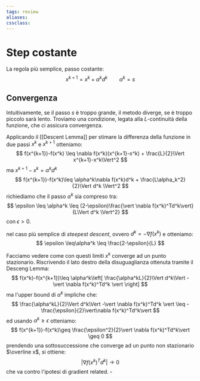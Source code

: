 ```yaml
---
tags: review
aliases:
cssclass:
---
```

 
# Step costante
La regola più semplice, passo costante:
$$
x^{k+1} = x^k + \alpha^k d^k \qquad \alpha^k = s
$$
## Convergenza 
Intuitivamente, se il passo $s$ è troppo grande, il metodo diverge, se è troppo piccolo sarà lento. Troviamo una condizione, legata alla $L$-continuità della funzione, che ci assicura convergenza.

Applicando il [[Descent Lemma]] per stimare la differenza della funzione in due passi $x^k$ e $x^{k+1}$ otteniamo:
$$
f(x^{k+1})-f(x^k) \leq \nabla f(x^k)(x^{k+1}-x^k) + \frac{L}{2}\Vert x^{k+1}-x^k\Vert^2
$$
ma $x^{k+1}-x^k = \alpha^kd^k$ 
$$
f(x^{k+1})-f(x^k)\leq \alpha^k\nabla f(x^k)d^k + \frac{L\alpha_k^2}{2}\Vert d^k \Vert^2 
$$
richiediamo che il passo $\alpha^k$ sia compreso tra:
$$
\epsilon \leq \alpha^k \leq (2-\epsilon)\frac{\vert \nabla f(x^k)^Td^k\vert}{L\Vert d^k \Vert^2}
$$
con $\epsilon > 0$.

nel caso più semplice di _steepest descent_, ovvero $d^k = -\nabla f(x^k)$ e otteniamo:
$$
\epsilon \leq\alpha^k \leq \frac{2-\epsilon}{L}
$$

Facciamo vedere come con questi limiti $x^k$ converge ad un punto stazionario. Riscrivendo il lato destro della disuguaglianza ottenuta tramite il Desceng Lemma:
$$
f(x^k)-f(x^{k+1})\leq \alpha^k\left[ \frac{\alpha^kL}{2}\Vert d^k\Vert -\vert \nabla f(x^k)^Td^k \vert  \right]
$$
ma l'upper bound di $\alpha^k$ impliche che:
$$
\frac{\alpha^kL}{2}\Vert d^k\Vert -\vert \nabla f(x^k)^Td^k \vert  \leq -\frac{\epsilon}{2}\vert\nabla f(x^k)^Td^k\vert
$$
ed usando $\alpha^k \geq \epsilon$ otteniamo:
$$
f(x^{k+1})-f(x^k)\geq \frac{\epsilon^2}{2}\vert \nabla f(x^k)^Td^k\vert \geq 0
$$
prendendo una sottosuccessione che converge ad un punto non stazionario $\overline x$, si ottiene:
$$
\vert \nabla f(x^k)^Td^k| \to 0
$$
che va contro l'ipotesi di gradient related. $\square$


